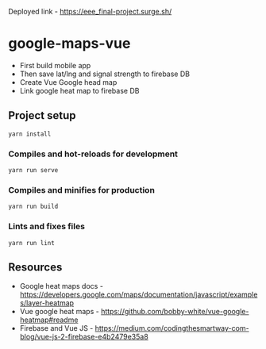 Deployed link - https://eee_final-project.surge.sh/

# google-maps-vue

- First build mobile app
- Then save lat/lng and signal strength to firebase DB
- Create Vue Google head map
- Link google heat map to firebase DB

## Project setup
```
yarn install
```

### Compiles and hot-reloads for development
```
yarn run serve
```

### Compiles and minifies for production
```
yarn run build
```

### Lints and fixes files
```
yarn run lint
```

## Resources

* Google heat maps docs - https://developers.google.com/maps/documentation/javascript/examples/layer-heatmap
* Vue google heat maps - https://github.com/bobby-white/vue-google-heatmap#readme
* Firebase and Vue JS -
https://medium.com/codingthesmartway-com-blog/vue-js-2-firebase-e4b2479e35a8